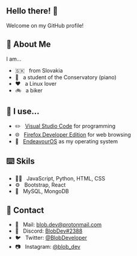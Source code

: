 ## Hello there! 👋
Welcome on my GitHub profile!

## 📝 About Me
I am...
- 🇸🇰 &nbsp; from Slovakia
- 🎹 &nbsp; a student of the Conservatory (piano)
- ❤️ &nbsp; a Linux lover
- 🚲 &nbsp; a biker

## 🤔 I use...
- ✏️ &nbsp; [Visual Studio Code](https://code.visualstudio.com) for programming
- 🌐 &nbsp; [Firefox Developer Edition](https://www.mozilla.org/en-US/firefox/developer/) for web browsing
- 🐧 &nbsp; [EndeavourOS](https://endeavouros.com/) as my operating system

## ⌨️ Skils
- 👨‍💻 &nbsp; JavaScript, Python, HTML, CSS
- ⚙️ &nbsp; Bootstrap, React
- 💽 &nbsp; MySQL, MongoDB

## 📲 Contact
- 📧 &nbsp; Mail: [blob.dev@protonmail.com](mailto:blob.dev@protonmail.com)
- 💬 &nbsp; Discord: [BlobDev#2388](https://discord.com/app)
- 🐦 &nbsp; Twitter: [@BlobDeveloper](https://twitter.com/BlobDeveloper)
- 📷 &nbsp; Instagram: [@blob_dev](https://instagram.com/blob_dev)
